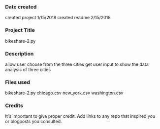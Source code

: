### Date created
created project 1/15/2018 
created readme 2/15/2018 

### Project Title
bikeshare-2.py

### Description
allow user choose from the three cities 
get user input to show the data analysis of three cities 

### Files used
bikeshare-2.py
chicago.csv
new_york.csv
washington.csv

### Credits
It's important to give proper credit. Add links to any repo that inspired you or blogposts you consulted.

